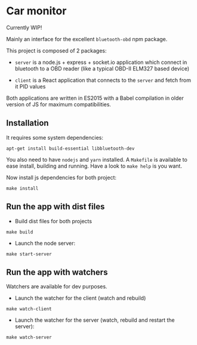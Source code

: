 # Car monitor

Currently WIP!

Mainly an interface for the excellent `bluetooth-obd` npm package.

This project is composed of 2 packages:

- `server` is a node.js + express + socket.io application which connect in
bluetooth to a OBD reader (like a typical OBD-II ELM327 based device)

- `client` is a React application that connects to the `server` and fetch from
it PID values

Both applications are written in ES2015 with a Babel compilation in older
version of JS for maximum compatibilities.

## Installation

It requires some system dependencies:

`apt-get install build-essential libbluetooth-dev`

You also need to have `nodejs` and `yarn` installed. A `Makefile` is available to
ease install, building and running. Have a look to `make help` is you want.

Now install js dependencies for both project:

`make install`

## Run the app with dist files

- Build dist files for both projects

`make build`

- Launch the node server:

`make start-server`


## Run the app with watchers

Watchers are available for dev purposes.

- Launch the watcher for the client (watch and rebuild)

`make watch-client`

- Launch the watcher for the server (watch, rebuild and restart the server):

`make watch-server`
